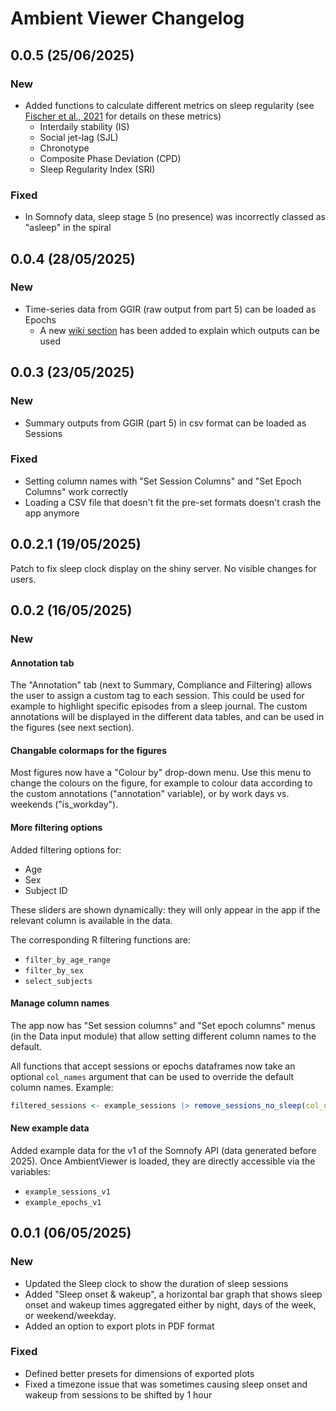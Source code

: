 # Ambient Viewer Changelog

## 0.0.5 (25/06/2025)

### New

- Added functions to calculate different metrics on sleep regularity (see [Fischer et al., 2021](https://academic.oup.com/sleep/article/44/10/zsab103/6232042#400055633) for details on these metrics)
  - Interdaily stability (IS)
  - Social jet-lag (SJL)
  - Chronotype
  - Composite Phase Deviation (CPD)
  - Sleep Regularity Index (SRI)

### Fixed

- In Somnofy data, sleep stage 5 (no presence) was incorrectly classed as "asleep" in the spiral

## 0.0.4 (28/05/2025)

### New

- Time-series data from GGIR (raw output from part 5) can be loaded as Epochs
  - A new [wiki section](https://github.com/chronopsychiatry/AmbientViewer/wiki/Using-GGIR-data) has been added to explain which outputs can be used

## 0.0.3 (23/05/2025)

### New

- Summary outputs from GGIR (part 5) in csv format can be loaded as Sessions

### Fixed

- Setting column names with "Set Session Columns" and "Set Epoch Columns" work correctly
- Loading a CSV file that doesn't fit the pre-set formats doesn't crash the app anymore

## 0.0.2.1 (19/05/2025)

Patch to fix sleep clock display on the shiny server. No visible changes for users.

## 0.0.2 (16/05/2025)

### New

#### Annotation tab

The "Annotation" tab (next to Summary, Compliance and Filtering) allows the user to assign a custom tag to each session. This could be used for example to highlight specific episodes from a sleep journal. The custom annotations will be displayed in the different data tables, and can be used in the figures (see next section).

#### Changable colormaps for the figures

Most figures now have a "Colour by" drop-down menu. Use this menu to change the colours on the figure, for example to colour data according to the custom annotations ("annotation" variable), or by work days vs. weekends ("is_workday").

#### More filtering options

Added filtering options for:

- Age
- Sex
- Subject ID

These sliders are shown dynamically: they will only appear in the app if the relevant column is available in the data.

The corresponding R filtering functions are:

- `filter_by_age_range`
- `filter_by_sex`
- `select_subjects`

#### Manage column names

The app now has "Set session columns" and "Set epoch columns" menus (in the Data input module) that allow setting different column names to the default.

All functions that accept sessions or epochs dataframes now take an optional `col_names` argument that can be used to override the default column names. Example:

```r
filtered_sessions <- example_sessions |> remove_sessions_no_sleep(col_names = list(sleep_period = "time_asleep"))
```

#### New example data

Added example data for the v1 of the Somnofy API (data generated before 2025). Once AmbientViewer is loaded, they are directly accessible via the variables:

- `example_sessions_v1`
- `example_epochs_v1`

## 0.0.1 (06/05/2025)

### New

- Updated the Sleep clock to show the duration of sleep sessions
- Added "Sleep onset & wakeup", a horizontal bar graph that shows sleep onset and wakeup times aggregated either by night, days of the week, or weekend/weekday.
- Added an option to export plots in PDF format

### Fixed

- Defined better presets for dimensions of exported plots
- Fixed a timezone issue that was sometimes causing sleep onset and wakeup from sessions to be shifted by 1 hour
